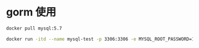 # gorm 使用

```bash
docker pull mysql:5.7
```

```bash
docker run -itd --name mysql-test -p 3306:3306 -e MYSQL_ROOT_PASSWORD=123456 mysql
```